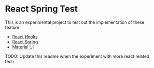 # React Spring Test

This is an experimental project to test out the implementation of these feature
- [React Hooks](https://reactjs.org/docs/hooks-intro.html)
- [React Spring](https://www.react-spring.io/docs/hooks/use-trail)
- [Material UI](https://material-ui.com/)

TODO: Update this readme when the experiment with more react related tech